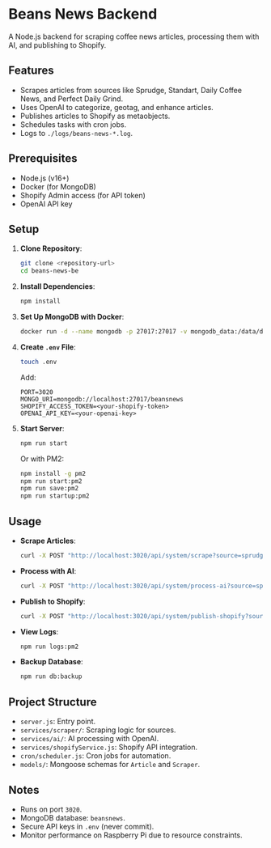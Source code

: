 # Beans News Backend

A Node.js backend for scraping coffee news articles, processing them with AI, and publishing to Shopify.

## Features
- Scrapes articles from sources like Sprudge, Standart, Daily Coffee News, and Perfect Daily Grind.
- Uses OpenAI to categorize, geotag, and enhance articles.
- Publishes articles to Shopify as metaobjects.
- Schedules tasks with cron jobs.
- Logs to `./logs/beans-news-*.log`.

## Prerequisites
- Node.js (v16+)
- Docker (for MongoDB)
- Shopify Admin access (for API token)
- OpenAI API key

## Setup
1. **Clone Repository**:
   ```bash
   git clone <repository-url>
   cd beans-news-be
   ```

2. **Install Dependencies**:
   ```bash
   npm install
   ```

3. **Set Up MongoDB with Docker**:
   ```bash
   docker run -d --name mongodb -p 27017:27017 -v mongodb_data:/data/db arm64v8/mongo:5.0
   ```

4. **Create `.env` File**:
   ```bash
   touch .env
   ```
   Add:
   ```
   PORT=3020
   MONGO_URI=mongodb://localhost:27017/beansnews
   SHOPIFY_ACCESS_TOKEN=<your-shopify-token>
   OPENAI_API_KEY=<your-openai-key>
   ```

5. **Start Server**:
   ```bash
   npm run start
   ```
   Or with PM2:
   ```bash
   npm install -g pm2
   npm run start:pm2
   npm run save:pm2
   npm run startup:pm2
   ```

## Usage
- **Scrape Articles**:
   ```bash
   curl -X POST "http://localhost:3020/api/system/scrape?source=sprudge"
   ```
- **Process with AI**:
   ```bash
   curl -X POST "http://localhost:3020/api/system/process-ai?source=sprudge"
   ```
- **Publish to Shopify**:
   ```bash
   curl -X POST "http://localhost:3020/api/system/publish-shopify?source=sprudge"
   ```
- **View Logs**:
   ```bash
   npm run logs:pm2
   ```
- **Backup Database**:
   ```bash
   npm run db:backup
   ```

## Project Structure
- `server.js`: Entry point.
- `services/scraper/`: Scraping logic for sources.
- `services/ai/`: AI processing with OpenAI.
- `services/shopifyService.js`: Shopify API integration.
- `cron/scheduler.js`: Cron jobs for automation.
- `models/`: Mongoose schemas for `Article` and `Scraper`.

## Notes
- Runs on port `3020`.
- MongoDB database: `beansnews`.
- Secure API keys in `.env` (never commit).
- Monitor performance on Raspberry Pi due to resource constraints.